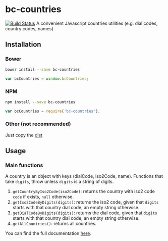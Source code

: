 # bc-countries
[![Build Status](https://travis-ci.org/Ahimta/bc-countries.svg?branch=master)](https://travis-ci.org/Ahimta/bc-countries)
A convenient Javascript countries utilities (e.g: dial codes, country codes, names)

## Installation

### Bower
```bash
bower install --save bc-countries
```

```js
var bcCountries = window.bcCountries;
```

### NPM
```bash
npm install --save bc-countries
```

```js
var bcCountries = require('bc-countries');
```

### Other (not recommended)
Just copy the [dist](https://github.com/Ahimta/bc-countries/tree/master/dist)

## Usage

### Main functions
A country is an object with keys (dialCode, iso2Code, name).
Functions that take `digits`, throw unless `digits` is a string of digits.

1. `getCountryByIso2Code(iso2Code)`: returns the country with iso2 code `code` if exists, `null` otherwise.
2. `getIso2CodeByDigits(digits)`: returns the iso2 code, given that `digits` starts with that country dial code, an empty string otherwise.
3. `getDialCodeByDigits(digits)`: returns the dial code, given that `digits` starts with that country dial code, an empty string otherwise.
4. `getAllCountries()`: returns all countries.

You can find the full documentation [here](https://github.com/Ahimta/bc-countries/tree/master/test.js).
